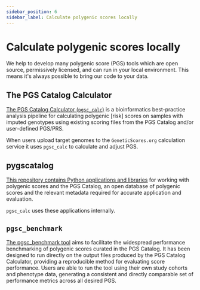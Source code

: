 ```yaml
---
sidebar_position: 6
sidebar_label: Calculate polygenic scores locally
---
```


# Calculate polygenic scores locally

We help to develop many polygenic score (PGS) tools which are open source, permissively licensed, and can run in your local environment. This means it's always possible to bring our code to your data.

## The PGS Catalog Calculator

[The PGS Catalog Calculator (`pgsc_calc`)](https://github.com/PGScatalog/pgsc_calc) is a bioinformatics best-practice analysis pipeline for calculating polygenic [risk] scores on samples with imputed genotypes using existing scoring files from the PGS Catalog and/or user-defined PGS/PRS.

When users upload target genomes to the `GeneticScores.org` calculation service it uses `pgsc_calc` to calculate and adjust PGS.

## pygscatalog

[This repository contains Python applications and libraries](https://github.com/PGScatalog/pygscatalog) for working with polygenic scores and the PGS Catalog, an open database of polygenic scores and the relevant metadata required for accurate application and evaluation.

`pgsc_calc` uses these applications internally.

## `pgsc_benchmark`

[The pgsc_benchmark tool](https://github.com/PGScatalog/pgsc_benchmark) aims to facilitate the widespread performance benchmarking of polygenic scores curated in the PGS Catalog. It has been designed to run directly on the output files produced by the PGS Catalog Calculator, providing a reproducible method for evaluating score performance. Users are able to run the tool using their own study cohorts and phenotype data, generating a consistent and directly comparable set of performance metrics across all desired PGS.